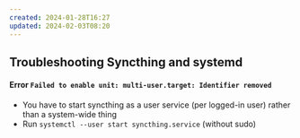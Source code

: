 ```yaml
---
created: 2024-01-28T16:27
updated: 2024-02-03T08:20
---
```


## Troubleshooting Syncthing and systemd
#### Error  `Failed to enable unit: multi-user.target: Identifier removed`
- You have to start syncthing as a user service (per logged-in user) rather than a system-wide thing
- Run `systemctl --user start syncthing.service` (without sudo)
